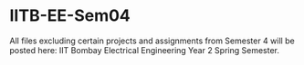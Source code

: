 # IITB-EE-Sem04
All files excluding certain projects and assignments from Semester 4 will be posted here: IIT Bombay Electrical Engineering Year 2 Spring Semester.
